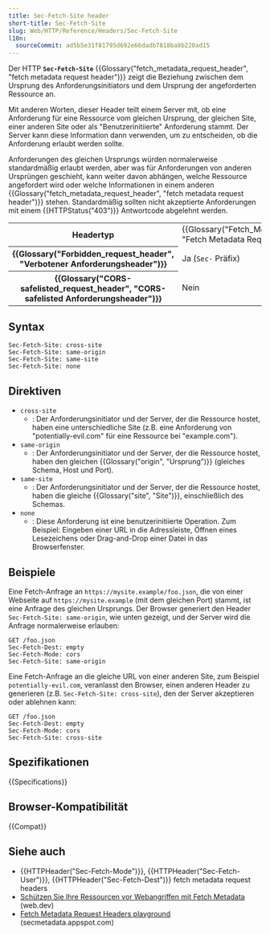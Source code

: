 ```yaml
---
title: Sec-Fetch-Site header
short-title: Sec-Fetch-Site
slug: Web/HTTP/Reference/Headers/Sec-Fetch-Site
l10n:
  sourceCommit: ad5b5e31f81795d692e66dadb7818ba8b220ad15
---
```


Der HTTP **`Sec-Fetch-Site`** {{Glossary("fetch_metadata_request_header", "fetch metadata request header")}} zeigt die Beziehung zwischen dem Ursprung des Anforderungsinitiators und dem Ursprung der angeforderten Ressource an.

Mit anderen Worten, dieser Header teilt einem Server mit, ob eine Anforderung für eine Ressource vom gleichen Ursprung, der gleichen Site, einer anderen Site oder als "Benutzerinitiierte" Anforderung stammt. Der Server kann diese Information dann verwenden, um zu entscheiden, ob die Anforderung erlaubt werden sollte.

Anforderungen des gleichen Ursprungs würden normalerweise standardmäßig erlaubt werden, aber was für Anforderungen von anderen Ursprüngen geschieht, kann weiter davon abhängen, welche Ressource angefordert wird oder welche Informationen in einem anderen {{Glossary("fetch_metadata_request_header", "fetch metadata request header")}} stehen. Standardmäßig sollten nicht akzeptierte Anforderungen mit einem {{HTTPStatus("403")}} Antwortcode abgelehnt werden.

<table class="properties">
  <tbody>
    <tr>
      <th scope="row">Headertyp</th>
      <td>{{Glossary("Fetch_Metadata_Request_Header", "Fetch Metadata Request Header")}}</td>
    </tr>
    <tr>
      <th scope="row">{{Glossary("Forbidden_request_header", "Verbotener Anforderungsheader")}}</th>
      <td>Ja (<code>Sec-</code> Präfix)</td>
    </tr>
    <tr>
      <th scope="row">
        {{Glossary("CORS-safelisted_request_header", "CORS-safelisted Anforderungsheader")}}
      </th>
      <td>Nein</td>
    </tr>
  </tbody>
</table>

## Syntax

```http
Sec-Fetch-Site: cross-site
Sec-Fetch-Site: same-origin
Sec-Fetch-Site: same-site
Sec-Fetch-Site: none
```

## Direktiven

- `cross-site`
  - : Der Anforderungsinitiator und der Server, der die Ressource hostet, haben eine unterschiedliche Site (z.B. eine Anforderung von "potentially-evil.com" für eine Ressource bei "example.com").
- `same-origin`
  - : Der Anforderungsinitiator und der Server, der die Ressource hostet, haben den gleichen {{Glossary("origin", "Ursprung")}} (gleiches Schema, Host und Port).
- `same-site`
  - : Der Anforderungsinitiator und der Server, der die Ressource hostet, haben die gleiche {{Glossary("site", "Site")}}, einschließlich des Schemas.
- `none`
  - : Diese Anforderung ist eine benutzerinitiierte Operation. Zum Beispiel: Eingeben einer URL in die Adressleiste, Öffnen eines Lesezeichens oder Drag-and-Drop einer Datei in das Browserfenster.

## Beispiele

Eine Fetch-Anfrage an `https://mysite.example/foo.json`, die von einer Webseite auf `https://mysite.example` (mit dem gleichen Port) stammt, ist eine Anfrage des gleichen Ursprungs.
Der Browser generiert den Header `Sec-Fetch-Site: same-origin`, wie unten gezeigt, und der Server wird die Anfrage normalerweise erlauben:

```http
GET /foo.json
Sec-Fetch-Dest: empty
Sec-Fetch-Mode: cors
Sec-Fetch-Site: same-origin
```

Eine Fetch-Anfrage an die gleiche URL von einer anderen Site, zum Beispiel `potentially-evil.com`, veranlasst den Browser, einen anderen Header zu generieren (z.B. `Sec-Fetch-Site: cross-site`), den der Server akzeptieren oder ablehnen kann:

```http
GET /foo.json
Sec-Fetch-Dest: empty
Sec-Fetch-Mode: cors
Sec-Fetch-Site: cross-site
```

## Spezifikationen

{{Specifications}}

## Browser-Kompatibilität

{{Compat}}

## Siehe auch

- {{HTTPHeader("Sec-Fetch-Mode")}}, {{HTTPHeader("Sec-Fetch-User")}}, {{HTTPHeader("Sec-Fetch-Dest")}} fetch metadata request headers
- [Schützen Sie Ihre Ressourcen vor Webangriffen mit Fetch Metadata](https://web.dev/articles/fetch-metadata) (web.dev)
- [Fetch Metadata Request Headers playground](https://secmetadata.appspot.com/) (secmetadata.appspot.com)

